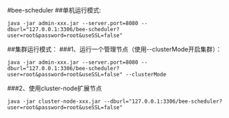 #bee-scheduler
##单机运行模式:
```
java -jar admin-xxx.jar --server.port=8080 --dburl="127.0.0.1:3306/bee-scheduler?user=root&password=root&useSSL=false"
```

##集群运行模式：
###1、运行一个管理节点（使用--clusterMode开启集群）：
```
java -jar admin-xxx.jar --server.port=8080 --dburl="127.0.0.1:3306/bee-scheduler?user=root&password=root&useSSL=false" --clusterMode
```

###2、使用cluster-node扩展节点
```
java -jar cluster-node-xxx.jar --dburl="127.0.0.1:3306/bee-scheduler?user=root&password=root&useSSL=false"
```